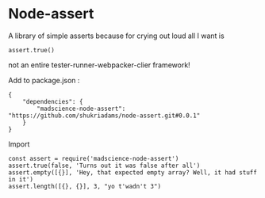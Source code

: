 # Node-assert

A library of simple asserts because for crying out loud all I want is 

    assert.true()

not an entire tester-runner-webpacker-clier framework!

Add to package.json :

    {
        "dependencies": {
            "madscience-node-assert": "https://github.com/shukriadams/node-assert.git#0.0.1"
        }
    }

Import

    const assert = require('madscience-node-assert')
    assert.true(false, 'Turns out it was false after all')
    assert.empty([{}], 'Hey, that expected empty array? Well, it had stuff in it')
    assert.length([{}, {}], 3, "yo t'wadn't 3")
    
    
